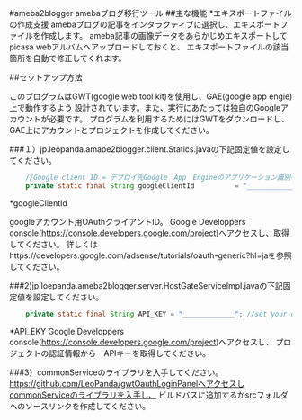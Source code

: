 #ameba2blogger amebaブログ移行ツール
##主な機能
*エキスポートファイルの作成支援
amebaブログの記事をインタラクティブに選択し、エキスポートファイルを作成します。
ameba記事の画像データをあらかじめエキスポートしてpicasa webアルバムへアップロードしておくと、
エキスポートファイルの該当箇所を自動で修正してくれます。


##セットアップ方法

このプログラムはGWT(google web tool kit)を使用し、GAE(google app engie)上で動作するよう
設計されています。また、実行にあたっては独自のGoogleアカウントが必要です。
プログラムを利用するためにはGWTをダウンロードし、GAE上にアカウントとプロジェクトを作成してください。

###１）jp.leopanda.amabe2blogger.client.Statics.javaの下記固定値を設定してください。

```java
	//Google client ID = デプロイ先Google　App　Engineのアプリケーション識別子
	private static final String googleClientId  		= "_________________"; 	// set your own.
```
*googleClientId

googleアカウント用OAuthクライアントID。
Google Developpers console(https://console.developers.google.com/project)へアクセスし、取得してください。
詳しくはhttps://developers.google.com/adsense/tutorials/oauth-generic?hl=jaを参照してください。

###2)jp.loepanda.ameba2blogger.server.HostGateServiceImpl.javaの下記固定値を設定してください。

```java
	private static final String API_KEY = "_____________"; //set your own.
```

 *API_EKY
Google Developpers console(https://console.developers.google.com/project)へアクセスし、
プロジェクトの認証情報から　APIキーを取得してください。
 

###3）commonServiceのライブラリを入手してください。
https://github.com/LeoPanda/gwtOauthLoginPanelへアクセスしcommonServiceのライブラリを入手し、
ビルドバスに追加するかsrcフォルダへのソースリンクを作成してください。


